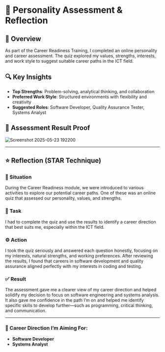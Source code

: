 # 🧠 Personality Assessment & Reflection

## 📝 Overview  
As part of the Career Readiness Training, I completed an online personality and career assessment. The quiz explored my values, strengths, interests, and work style to suggest suitable career paths in the ICT field.

## 🔍 Key Insights  
- **Top Strengths**: Problem-solving, analytical thinking, and collaboration  
- **Preferred Work Style**: Structured environments with flexibility and creativity  
- **Suggested Roles**: Software Developer, Quality Assurance Tester, Systems Analyst

## 📸 Assessment Result Proof  
![Screenshot 2025-05-23 192200](https://github.com/user-attachments/assets/9d8e8671-7eea-4d10-9352-757200d731eb)


---

## ⭐ Reflection (STAR Technique)

### 📌 Situation  
During the Career Readiness module, we were introduced to various activities to explore our potential career paths. One of these was an online quiz that assessed our personality, values, and strengths.

### 🧠 Task  
I had to complete the quiz and use the results to identify a career direction that best suits me, especially within the ICT field.

### ⚙️ Action  
I took the quiz seriously and answered each question honestly, focusing on my interests, natural strengths, and working preferences. After reviewing the results, I found that careers in software development and quality assurance aligned perfectly with my interests in coding and testing.

### ✅ Result  
The assessment gave me a clearer view of my career direction and helped solidify my decision to focus on software engineering and systems analysis. It also gave me confidence in the path I’m on and helped me identify specific skills to develop further—such as programming, critical thinking, and communication.

---

### 🎯 Career Direction I’m Aiming For:
- **Software Developer**  
- **Systems Analyst**

